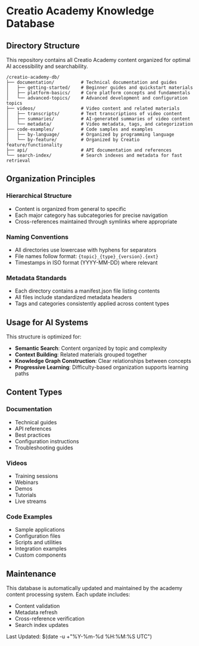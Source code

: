 # Creatio Academy Knowledge Database

## Directory Structure

This repository contains all Creatio Academy content organized for optimal AI
accessibility and searchability.

```
/creatio-academy-db/
├── documentation/          # Technical documentation and guides
│   ├── getting-started/    # Beginner guides and quickstart materials
│   ├── platform-basics/    # Core platform concepts and fundamentals
│   └── advanced-topics/    # Advanced development and configuration topics
├── videos/                 # Video content and related materials
│   ├── transcripts/        # Text transcriptions of video content
│   ├── summaries/          # AI-generated summaries of video content
│   └── metadata/           # Video metadata, tags, and categorization
├── code-examples/          # Code samples and examples
│   ├── by-language/        # Organized by programming language
│   └── by-feature/         # Organized by Creatio feature/functionality
├── api/                    # API documentation and references
└── search-index/           # Search indexes and metadata for fast retrieval
```

## Organization Principles

### Hierarchical Structure

- Content is organized from general to specific
- Each major category has subcategories for precise navigation
- Cross-references maintained through symlinks where appropriate

### Naming Conventions

- All directories use lowercase with hyphens for separators
- File names follow format: `{topic}_{type}_{version}.{ext}`
- Timestamps in ISO format (YYYY-MM-DD) where relevant

### Metadata Standards

- Each directory contains a manifest.json file listing contents
- All files include standardized metadata headers
- Tags and categories consistently applied across content types

## Usage for AI Systems

This structure is optimized for:

- **Semantic Search**: Content organized by topic and complexity
- **Context Building**: Related materials grouped together
- **Knowledge Graph Construction**: Clear relationships between concepts
- **Progressive Learning**: Difficulty-based organization supports learning
  paths

## Content Types

### Documentation

- Technical guides
- API references
- Best practices
- Configuration instructions
- Troubleshooting guides

### Videos

- Training sessions
- Webinars
- Demos
- Tutorials
- Live streams

### Code Examples

- Sample applications
- Configuration files
- Scripts and utilities
- Integration examples
- Custom components

## Maintenance

This database is automatically updated and maintained by the academy content
processing system. Each update includes:

- Content validation
- Metadata refresh
- Cross-reference verification
- Search index updates

Last Updated: $(date -u +"%Y-%m-%d %H:%M:%S UTC")
